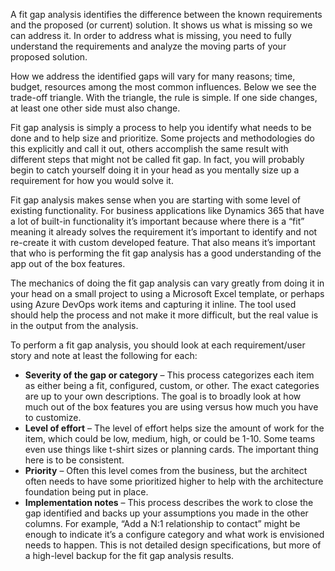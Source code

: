 A fit gap analysis identifies the difference between the known requirements and the proposed (or current) solution. It shows us what is missing so we can address it. In order to address what is missing, you need to fully understand the requirements and analyze the moving parts of your proposed solution.

How we address the identified gaps will vary for many reasons; time, budget, resources among the most common influences. Below we see the trade-off triangle. With the triangle, the rule is simple. If one side changes, at least one other side must also change.

Fit gap analysis is simply a process to help you identify what needs to be done and to help size and prioritize. Some projects and methodologies do this explicitly and call it out, others accomplish the same result with different steps that might not be called fit gap. In fact, you will probably begin to catch yourself doing it in your head as you mentally size up a requirement for how you would solve it.

Fit gap analysis makes sense when you are starting with some level of existing functionality. For business applications like Dynamics 365 that have a lot of built-in functionality it’s important because where there is a “fit” meaning it already solves the requirement it’s important to identify and not re-create it with custom developed feature. That also means it’s important that who is performing the fit gap analysis has a good understanding of the app out of the box features.

The mechanics of doing the fit gap analysis can vary greatly from doing it in your head on a small project to using a Microsoft Excel template, or perhaps using Azure DevOps work items and capturing it inline. The tool used should help the process and not make it more difficult, but the real value is in the output from the analysis.

To perform a fit gap analysis, you should look at each requirement/user story and note at least the following for each:

 -  **Severity of the gap or category** – This process categorizes each item as either being a fit, configured, custom, or other. The exact categories are up to your own descriptions. The goal is to broadly look at how much out of the box features you are using versus how much you have to customize.
 -  **Level of effort** – The level of effort helps size the amount of work for the item, which could be low, medium, high, or could be 1-10. Some teams even use things like t-shirt sizes or planning cards. The important thing here is to be consistent.
 -  **Priority** – Often this level comes from the business, but the architect often needs to have some prioritized higher to help with the architecture foundation being put in place.
 -  **Implementation notes** – This process describes the work to close the gap identified and backs up your assumptions you made in the other columns. For example, “Add a N:1 relationship to contact” might be enough to indicate it’s a configure category and what work is envisioned needs to happen. This is not detailed design specifications, but more of a high-level backup for the fit gap analysis results.
